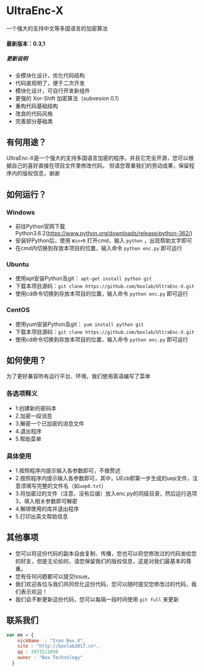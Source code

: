 ﻿# UltraEnc-X
一个强大的支持中文等多国语言的加密算法
#### 最新版本：0.3,1
##### 更新说明
* 全模块化设计，优化代码结构
* 代码直观明了，便于二次开发
* 模块化设计，可自行开发新组件
* 更强的 Xor-Shift 加密算法（subvesion 0.1）
* 重构代码基础结构
* 改良的代码风格
* 完善部分基础类
## 有何用途？
UltraEnc-X是一个强大的支持多国语言加密的程序，并且它完全开源，您可以根据自己的喜好直接在项目文件里修改代码，
但请您尊重我们的劳动成果，保留程序内的版权信息，谢谢
## 如何运行？
### Windows
* 前往Python官网下载Python3.6.2(https://www.python.org/downloads/release/python-362/)
* 安装好Python后，使用 `Win+R` 打开cmd，输入 `python` ，出现帮助文字即可
* 在cmd内切换到存放本项目的位置，输入命令 `python enc.py` 即可运行
### Ubuntu
* 使用apt安装Python及git： `apt-get install python git`
* 下载本项目源码：`git clone https://github.com/boxlab/UltraEnc-X.git`
* 使用cd命令切换到存放本项目的位置，输入命令 `python enc.py` 即可运行
### CentOS
* 使用yum安装Python及git： `yum install python git`
* 下载本项目源码：`git clone https://github.com/boxlab/UltraEnc-X.git`
* 使用cd命令切换到存放本项目的位置，输入命令 `python enc.py` 即可运行
## 如何使用？
为了更好兼容所有运行平台、环境，我们使用英语编写了菜单
### 各选项释义
* 1:创建新的密码本
* 2.加密一段消息
* 3.解密一个已加密的消息文件
* 4.退出程序
* 5.帮助菜单
### 具体使用
* 1.按照程序内提示输入各参数即可，不做赘述
* 2.按照程序内提示输入各参数即可，其中，UEcb即第一步生成的uep文件，注意须填写完整的文件名（如`uep0.txt`）
* 3.将加密过的文件（注意，没有后缀）放入enc.py的同级目录，然后运行选项3，填入相关参数即可解密
* 4.解绑使用的库并退出程序
* 5.打印出英文帮助信息
## 其他事项
* 您可以将这份代码的副本自由复制、传播，您也可以将您修改过的代码发给您的好友，但是无论如何，请您保留我们的版权信息，这是对我们最基本的尊重。
* 您有任何问题都可以提交Issue。
* 我们欢迎各位与我们共同优化这份代码，您可以随时提交您修改过的代码，我们表示欢迎！
* 我们会不断更新这份代码，您可以每隔一段时间使用 `git full` 来更新
## 联系我们
```javascript
var me = {
    nickName  : "Iron Box X",
    site : "http://boxlab2017.cn",
    qq : 1973211050
    owner : "Box Technology"
  }
```
